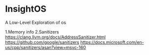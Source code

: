# InsightOS
A Low-Level Exploration of os

1.Memory info
2.Sanitizers
https://clang.llvm.org/docs/AddressSanitizer.html
https://github.com/google/sanitizers
https://docs.microsoft.com/en-us/cpp/sanitizers/asan?view=msvc-160